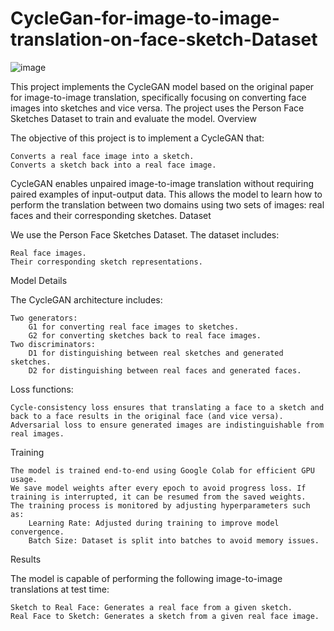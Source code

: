 # CycleGan-for-image-to-image-translation-on-face-sketch-Dataset
![image](https://github.com/user-attachments/assets/4ab81f6a-ab26-42e9-b5f9-3e3823dab776)

This project implements the CycleGAN model based on the original paper for image-to-image translation, specifically focusing on converting face images into sketches and vice versa. The project uses the Person Face Sketches Dataset to train and evaluate the model.
Overview

The objective of this project is to implement a CycleGAN that:

    Converts a real face image into a sketch.
    Converts a sketch back into a real face image.

CycleGAN enables unpaired image-to-image translation without requiring paired examples of input-output data. This allows the model to learn how to perform the translation between two domains using two sets of images: real faces and their corresponding sketches.
Dataset

We use the Person Face Sketches Dataset. The dataset includes:

    Real face images.
    Their corresponding sketch representations.

Model Details

The CycleGAN architecture includes:

    Two generators:
        G1 for converting real face images to sketches.
        G2 for converting sketches back to real face images.
    Two discriminators:
        D1 for distinguishing between real sketches and generated sketches.
        D2 for distinguishing between real faces and generated faces.

Loss functions:

    Cycle-consistency loss ensures that translating a face to a sketch and back to a face results in the original face (and vice versa).
    Adversarial loss to ensure generated images are indistinguishable from real images.

Training

    The model is trained end-to-end using Google Colab for efficient GPU usage.
    We save model weights after every epoch to avoid progress loss. If training is interrupted, it can be resumed from the saved weights.
    The training process is monitored by adjusting hyperparameters such as:
        Learning Rate: Adjusted during training to improve model convergence.
        Batch Size: Dataset is split into batches to avoid memory issues.

Results

The model is capable of performing the following image-to-image translations at test time:

    Sketch to Real Face: Generates a real face from a given sketch.
    Real Face to Sketch: Generates a sketch from a given real face image.

